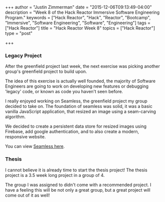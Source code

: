 +++
author = "Justin Zimmerman"
date = "2015-12-06T09:13:49-04:00"
description = "Week 8 of the Hack Reactor Immersive Software Engineering Program."
keywords = ["Hack Reactor", "Hack", "Reactor", "Bootcamp", "Immersive", "Software Engineering", "Software", "Engineering"]
tags = ["Hack Reactor"]
title = "Hack Reactor Week 8"
topics = ["Hack Reactor"]
type = "post"

+++

### Legacy Project

After the greenfield project last week, the next exercise was picking another group's greenfield project to build upon.

The idea of this exercise is actually well founded, the majority of Software Engineers are going to work on developing new features or debugging 'legacy' code, or known as code you haven't seen before.

I really enjoyed working on Seamless, the greenfield project my group decided to take on. The foundation of seamless was solid, it was a basic vanilla JavaScript application, that resized an image using a seam-carving algorithm.

We decided to create a persistent data store for resized images using Firebase, add google authentication, and to also create a modern, responsive website.

You can view [Seamless here](http://hrr9-seamless.herokuapp.com).

### Thesis

I cannot believe it is already time to start the thesis project! The thesis project is a 3.5 week long project in a group of 4.

The group I was assigned to didn't come with a recommended project. I have a feeling this will be not only a great group, but a great project will come out of it as well!
